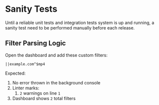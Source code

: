 # Sanity Tests

Until a reliable unit tests and integration tests system is up and running, a
sanity test need to be performed manually before each release.

## Filter Parsing Logic

Open the dashboard and add these custom filters:

```
||example.com^$mp4
```

Expected:
1. No error thrown in the background console
1. Linter marks:
   1. `2` warnings on line `1`
1. Dashboard shows `2` total filters
